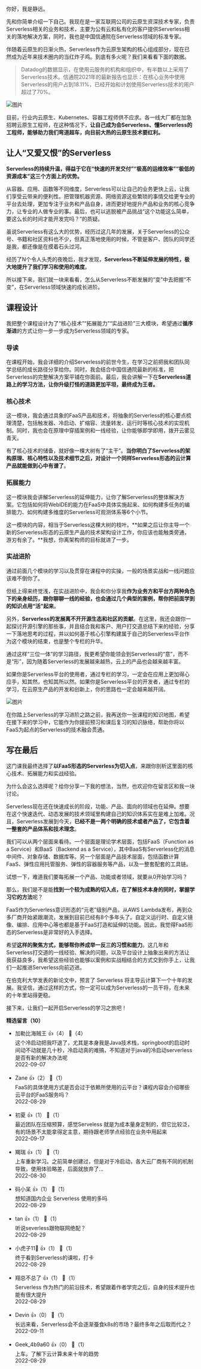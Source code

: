 你好，我是静远。

先和你简单介绍一下自己。我现在是一家互联网公司的云原生资深技术专家，负责Serverless相关的业务和技术，主要为公有云和私有化的客户提供Serverless相关的落地解决方案，同时，我也是中国信通院在Serverless领域的标准专家。

伴随着云原生的日渐火热，Serverless作为云原生架构的核心组成部分，现在已然成为近年来技术圈内的当红炸子鸡。到底有多火呢？我们来看看下面的数据。

> Datadog的数据显示，在使用云服务的机构和组织中，有半数以上采用了Serverless技术。信通院2021年的最新报告也显示：在核心业务中使用Serverless的用户占到18.11%，已经开始和计划使用Serverless技术的用户超过了70%。

![图片](https://static001.geekbang.org/resource/image/ff/63/ff819209a8a89aeacd46d8146459b563.jpg?wh=1103x653 "资源来源于网络")

目前，行业内云原生、Kubernetes、容器工程师供不应求。各一线大厂都在加急招聘云原生工程师，在这种情况下，**让自己成为会Serverless、懂Serverless的工程师，能够助力我们弯道超车，向目前大热的云原生技术要红利。**

## 让人“又爱又恨”的Serverless

**Serverless的持续升温，得益于它在“快速的开发交付”“极高的运维效率”“极低的资源成本”这三个方面上的优势。**

从容器、应用、函数等不同维度，Serverless可以让自己的业务更快上云，让我们享受云带来的便利性。把管理机器资源、网络资源这些繁琐的事情交给更专业的平台去处理，更加专注于业务和产品自身，进而更好地提升产品和业务的核心竞争力，让专业的人做专业的事。最后，也可以逃脱被产品挑战“这个功能这么简单，要这么长的时间才能开发完吗？”的质疑。

虽说Serverless有这么大的优势，经历过这几年的发展，关于Serverless的公众号、书籍和社区资料也不少，但真正落地使用的时候，不管是客户、团队的同学还是我，都还像是在摸着石头过河。

经历了N个令人头秃的夜晚后，我才发现，**Serverless不断延伸发展的特性，极大地提升了我们学习和使用的难度**。

所以接下来，我们就一块来看看，怎么从Serverless不断发展的“变”中去把握“不变”，在Serverless领域快速的成长进阶。

## 课程设计

我把整个课程设计为了“核心技术”“拓展能力”“实战进阶”三大模块，希望通过**循序渐进**的方式让你一步一步成为Serverless领域的专家。

### 导读

在课程开始，我会详细的介绍Serverless的前世今生，在学习之前把我和团队同学总结的成长路径分享给你。同时，我会结合中国信通院最新的标准，把Serverless的完整解决方案平铺在你面前。最后，我会讲解一下在**Serverless道路上的学习方法，让你升级打怪的道路更加平坦，最终成为王者。**

### 核心技术

这一模块，我会通过具象的FaaS产品和技术，将抽象的Serverless的核心要点梳理清楚，包括触发器、冷启动、扩缩容、流量转发、运行时等核心技术的实现机制。同时，我也会在原理中穿插案例和一线经验，让你能够即学即用，拨开云雾见青天。

有了核心技术的储备，就好像一棵大树有了“主干”。**当你明白了Serverless的架构原理、核心特性以及技术细节之后，对设计一个同样Serverless形态的云计算产品就能做到心中有谱了**。

### 拓展能力

这一模块我会讲解Serverless的延伸能力，让你了解Serverless的整体解决方案。它包括如何将WebIDE的能力在FaaS中具体实施起来、如何构建多任务的编排能力、如何构建多维度的Serverless可观测体系等6个小节。

这一模块的内容，相当于Serverless这棵大树的枝叶。**如果之后让你主导一个新的Serverless形态的云原生产品的技术架构设计工作，你应该也能触类旁通，游刃有余了。**我想，你离架构师的目标就进了一步。

### 实战进阶

通过前面几个模块的学习以及贯穿在课程中的实操，一般的场景实战和一线问题应该难不倒你了。

但纸上得来终觉浅，在实战进阶中，我会和你分享我**作为业务方和平台方两种角色下的亲身经历，跟你聊聊一线的经验，也会通过几个典型的案例，帮你把前面学到的知识点用“活”起来**。

另外，**Serverless的发展离不开开源生态和社区的贡献**。在这里，我还会跟你一起探讨开源引擎的那些事，并且结合我和客户、用户打交道总结下来的经验，分享一下落地思考的过程，并以如何基于核心引擎构建属于自己的Serverless平台作为这个模块的结束，也是整个专栏的升华。

通过这样“三位一体”的学习路径，我更希望你能领会到Serverless的“意”，而不是“形”，因为随着Serverless的发展越来越热，云上的产品也会越来越丰富。

如果你是Serverless平台的使用者，通过专栏的学习，一定会在应用上更加得心应手，知其然，也知其所以然。如果你是Serverless平台的开发者，通过专栏的学习，在云原生产品的开发和创新上，你的思路也一定会越来越开阔。

![图片](https://static001.geekbang.org/resource/image/a5/b2/a5c431324781410d7a82358447d8fab2.jpg?wh=1180x790)

在你踏上Serverless的学习进阶之路之前，我再送你一张课程的知识地图，希望在接下来的学习中，它能作为你提前预习和课后复习的知识脉络，帮助你将以FaaS为起点的Serverless的技术融会贯通。

## 写在最后

这门课我最终选择了**以FaaS形态的Serverless为切入点**，来跟你剖析这里面的核心技术、拓展能力和实战经验。

为什么会这么选择呢？给你分享一下我的想法，当然，也欢迎你在留言区和我一块讨论。

Serverless现在还在快速成长的阶段，功能、产品、面向的领域也在延伸。想要在这个快速迭代、动态发展的技术领域里构建自己的知识体系实在是难上加难。况且，Serverless发展到今天，**已经不是一两个明确的技术或者产品了，它包含着一整套的产品体系和技术理念**。

我们可以从两个层面来看待。一个层面是理论学术层面，包括FaaS（Function as a Service）和BaaS（Backend as a Service），其中BaaS有Serverless化的消息中间件、对象存储、数据库等。另一个层面是产品技术层面，包括函数计算FaaS、弹性应用托管服务、弹性的容器服务等产品，以及一整套配套的工具链。

试想一下，难道我们要每拓展一个产品、功能或者领域，就要从0开始学习吗？

那么，我们是不是能**找到一个较为成熟的切入点，在了解技术本身的同时，掌握学习它的方法**呢？

FaaS作为Serverless意识形态的“元老”级别产品，从AWS Lambda发布，再到众多厂商开始紧跟潮流，发展到目前已经有8个多年头了。自定义运行时、自定义镜像、编排、应用中心等也都是基于FaaS打造和延伸的功能。因此，我觉得FaaS形态的Serverless是非常好的入手选择。

希望**这样的聚焦方式，能够帮你养成举一反三的习惯和能力**。这几年和Serverless打交道的一线经验、解决的问题，以及平台设计上抽象出来的方法让我获益良多，我希望这些经验也能够以案例和实战相结合的方式交到你手上，让我们一起推进Serverless向前迈进。

在伯克利大学发表的新论文中，预言了 Serverless 将主导云计算下一个十年的发展。我坚信，通过这样的方式，你一定可以成为Serverless的一员干将，在未来的十年里站得更稳。

接下来，让我们一起开启Serverless的学习之旅吧！
<div><strong>精选留言（10）</strong></div><ul>
<li><span>加勒比海贼王</span> 👍（4） 💬（4）<div>这个冷启动把我吓退了，尤其是本身我是Java技术栈，springboot的启动时间动不动就是几十秒，冷启动真的难搞，不知道对于java的冷启动serverless是否有新的解决办法呢</div>2022-09-07</li><br/><li><span>Zane</span> 👍（2） 💬（1）<div>FaaS的具体使用方式是否会过于依赖所使用的云平台？课程内容会介绍哪些云平台的FaaS服务吗？</div>2022-08-29</li><br/><li><span>初夏</span> 👍（1） 💬（1）<div>最近团队在压缩预算，感觉Serveless 就是为成本量身定制的，但它比较泛，有的场景不太能拿得定主意，期待跟老师学点经验在业务中用起来</div>2022-09-17</li><br/><li><span>羯瑞</span> 👍（1） 💬（1）<div>上车重新学习。之前简单创建过，但是对于冷启动，各大云厂商有不同的机制导致，使用体验略差，后面就放弃了...</div>2022-08-30</li><br/><li><span>码小呆</span> 👍（1） 💬（1）<div>想知道国内企业 Serverless 使用的多吗 </div>2022-08-29</li><br/><li><span>tan</span> 👍（1） 💬（1）<div>听说severless跟物联网绝配？</div>2022-08-29</li><br/><li><span>小虎子11🐯</span> 👍（1） 💬（1）<div>终于看到Serverless的课啦，打卡</div>2022-08-29</li><br/><li><span>翔总不总了</span> 👍（1） 💬（1）<div>Serverless 作为热门的前沿技术，希望跟着作者学完之后，自身的技术提升也能有很大提升</div>2022-08-29</li><br/><li><span>Devin</span> 👍（0） 💬（1）<div>长远来看，Serverless会不会逐渐蚕食k8s的市场？最终多年之后取而代之？</div>2022-09-11</li><br/><li><span>Geek_4b9a60</span> 👍（0） 💬（1）<div>上车。了解下云计算未来十年的趋势</div>2022-08-29</li><br/>
</ul>